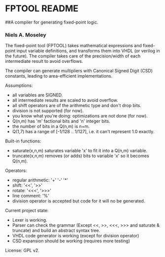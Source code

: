 # FPTOOL README
##A compiler for generating fixed-point logic.
### Niels A. Moseley

The fixed-point tool (FPTOOL) takes mathematical expressions and fixed-point input variable definitions, and transforms them into VHDL (or verilog in the future). The compiler takes care of the precision/width of each intermediate result to avoid overflows. 

The compiler can generate multipliers with Canonical Signed Digit (CSD) constants, leading to area-efficient implementations. 

Assumptions:

- all variables are SIGNED.
- all intermediate results are scaled to avoid overflow.
- all shift operators are of the arithmetic type and don't drop bits.
- division is not supported (for now).
- you know what you're doing: optimizations are not done (for now).
- Q(n,m) has 'm' factional bits and 'n' integer bits.
- the number of bits in a Q(n,m) is n+m.
- Q(1,7) has a range of [-1/128 .. 1/127], i.e. it can't represent 1.0 exactly.

Built-in functions:

- saturate(x,n,m) saturates variable 'x' to fit it into a Q(n,m) variable.
- truncate(x,n,m) removes (or adds) bits to variable 'x' so it becomes Q(n,m).

Operators:

- regular arithmetic: '+' '-' '*' 
- shift: '<<', '>>'
- rotate: '<<<', '>>>'
- line comment: '%'
- division operator is accepted but code for it will no be generated.

Current project state:

- Lexer is working.
- Parser can check the grammar (Except <<, >>, <<<, >>> and saturate & truncate) and build an abstract syntax tree.
- VHDL code generator is working (except for division operator)
- CSD expansion should be working (requires more testing)

License: GPL v2.
